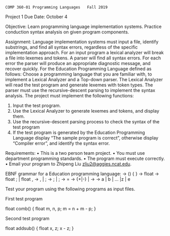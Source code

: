 	COMP 360-01 Programming Languages   Fall 2019

Project 1
Due Date: October 4

Objective: Learn programming language implementation systems. Practice conduction syntax analysis on given program components.

Assignment: Language implementation systems must input a file, identify substrings, and find all syntax errors, regardless of the specific implementation approach. For an input program a lexical analyzer will break a file into lexemes and tokens. A parser will find all syntax errors. For each error the parser will produce an appropriate diagnostic message, and recover quickly.
For the Education Programming Language defined as follows: Choose a programming language that you are familiar with, to implement a Lexical Analyzer and a Top-down parser. The Lexical Analyzer will read the test program and generate lexemes with token types. The parser must use the recursive-descent parsing to implement the syntax analysis. The project must implement the following functions:
1.	Input the test program.
2.	Use the Lexical Analyzer to generate lexemes and tokens, and display them.
3.	Use the recursive-descent parsing process to check the syntax of the test program
4.	If the test program is generated by the Education Programming Language display “The sample program is correct”, otherwise display “Compiler error”, and identify the syntax error.

Requirements:
•	This is a two person team project.
•	You must use department programming standards.
•	The program must execute correctly.
•	Email your program to Zhipeng Liu <zliu2@aggies.ncat.edu>.

EBNF grammar for a Education programming language:
<program> 	-> 	<keyword> <funcname> () { <declare> <stmts>}
<keyword>	->     	float
<declare>	->     	float <ident> ;
		|   	float <ident> , <declarident>
<declarident> ->	 <ident> , <declarident>
		|	<ident>;
<stmts>	->     	<assign> ; <stmts>
		|	<assign> ;
<assign>	-> 	<ident> = <expr>
<expr>		-> 	<ident> {+|-} <expr>
	| <ident>
<funcname>	->	<ident>
<ident> 	-> 	a <ident> | b <ident> | … |z <ident> | e

Test your program using the following programs as input files.

First test program

float comb()
{	float m, n, p;
m = n + m - p;
}

Second test program

float addsub()
{	float x, z;
x - z;
}
